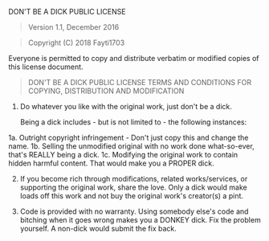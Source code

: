  DON'T BE A DICK PUBLIC LICENSE

> Version 1.1, December 2016

> Copyright (C) 2018 Fayti1703

Everyone is permitted to copy and distribute verbatim or modified
copies of this license document.

> DON'T BE A DICK PUBLIC LICENSE
> TERMS AND CONDITIONS FOR COPYING, DISTRIBUTION AND MODIFICATION

1. Do whatever you like with the original work, just don't be a dick.

   Being a dick includes - but is not limited to - the following instances:

 1a. Outright copyright infringement - Don't just copy this and change the name.
 1b. Selling the unmodified original with no work done what-so-ever, that's REALLY being a dick.
 1c. Modifying the original work to contain hidden harmful content. That would make you a PROPER dick.

2. If you become rich through modifications, related works/services, or supporting the original work,
share the love. Only a dick would make loads off this work and not buy the original work's
creator(s) a pint.

3. Code is provided with no warranty. Using somebody else's code and bitching when it goes wrong makes
you a DONKEY dick. Fix the problem yourself. A non-dick would submit the fix back.
